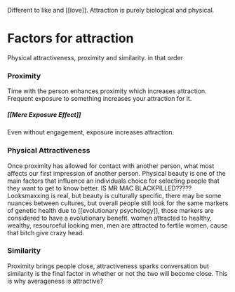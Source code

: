 Different to like and [[love]]. Attraction is purely biological and physical. 
# Factors for attraction
Physical attractiveness, proximity and similarity. in that order
### Proximity
Time with the person enhances proximity which increases attraction. Frequent exposure to something increases your attraction for it. 
##### [[Mere Exposure Effect]]
Even without engagement, exposure increases attraction. 
### Physical Attractiveness
Once proximity has allowed for contact with another person, what most affects our first impression of another person. Physical beauty is one of the main factors that influence an individuals choice for selecting people that they want to get to know better. IS MR MAC BLACKPILLED????? Looksmaxxing is real, but beauty is culturally specific, there may be some nuances between cultures, but overall people still look for the same markers of genetic health due to [[evolutionary psychology]], those markers are considered to have a evolutionary benefit. women attracted to healthy, wealthy, resourceful looking men, men are attracted to fertile women, cause that bitch give crazy head. 
### Similarity
Proximity brings people close, attractiveness sparks conversation but similarity is the final factor in whether or not the two will become close. This is why averageness is attractive?